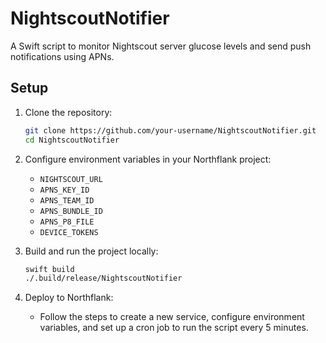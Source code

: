 # NightscoutNotifier

A Swift script to monitor Nightscout server glucose levels and send push notifications using APNs.

## Setup

1. Clone the repository:
    ```bash
    git clone https://github.com/your-username/NightscoutNotifier.git
    cd NightscoutNotifier
    ```

2. Configure environment variables in your Northflank project:
    - `NIGHTSCOUT_URL`
    - `APNS_KEY_ID`
    - `APNS_TEAM_ID`
    - `APNS_BUNDLE_ID`
    - `APNS_P8_FILE`
    - `DEVICE_TOKENS`

3. Build and run the project locally:
    ```bash
    swift build
    ./.build/release/NightscoutNotifier
    ```

4. Deploy to Northflank:
    - Follow the steps to create a new service, configure environment variables, and set up a cron job to run the script every 5 minutes.
